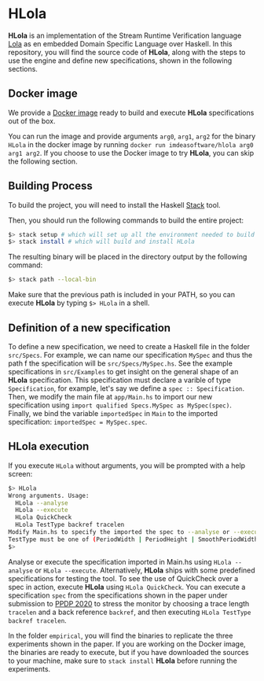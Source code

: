 # HLola

**HLola** is an implementation of the Stream Runtime Verification language [Lola](http://software.imdea.org/~cesar/papers/2005/time05/time05.pdf) as en embedded Domain Specific Language over Haskell.
In this repository, you will find the source code of **HLola**, along with the steps to use the engine and define new specifications, shown in the following sections.

## Docker image

We provide a [Docker image](https://hub.docker.com/r/imdeasoftware/hlola) ready to build and execute **HLola** specifications out of the box.

You can run the image and provide arguments `arg0`, `arg1`, `arg2` for the binary `HLola` in the docker image by running `docker run imdeasoftware/hlola arg0 arg1 arg2`.
If you choose to use the Docker image to try **HLola**, you can skip the following section.

## Building Process

To build the project, you will need to install the Haskell [Stack](https://docs.haskellstack.org/en/stable/README/) tool.

Then, you should run the following commands to build the entire project:

```bash
$> stack setup # which will set up all the environment needed to build HLola
$> stack install # which will build and install HLola
```

The resulting binary will be placed in the directory output by the following command:
```bash
$> stack path --local-bin
```

Make sure that the previous path is included in your PATH, so you can execute **HLola** by typing `$> HLola` in a shell.

## Definition of a new specification

To define a new specification, we need to create a Haskell file in the folder `src/Specs`. For example, we can name our specification `MySpec` and thus the path f the specification will be `src/Specs/MySpec.hs`.
See the example specifications in `src/Examples` to get insight on the general shape of an **HLola** specification.
This specification must declare a varible of type `Specification`, for example, let's say we define a `spec :: Specification`.
Then, we modify the main file at `app/Main.hs` to import our new specification using `import qualified Specs.MySpec as MySpec(spec)`.
Finally, we bind the variable `importedSpec` in `Main` to the imported specification: `importedSpec = MySpec.spec`.

## HLola execution

If you execute `HLola` without arguments, you will be prompted with a help screen:
```bash
$> HLola
Wrong arguments. Usage:
  HLola --analyse
  HLola --execute
  HLola QuickCheck
  HLola TestType backref tracelen
Modify Main.hs to specify the imported the spec to --analyse or --execute.
TestType must be one of (PeriodWidth | PeriodHeight | SmoothPeriodWidth | SmoothPeriodHeight | WindowTrueWidth | WindowTrueHeight), while backref and tracelen must be positive natural numbers.
$>
```

Analyse or execute the specification imported in Main.hs using `HLola --analyse` or `HLola --execute`.
Alternatively, **HLola** ships with some predefined specifications for testing the tool.
To see the use of QuickCheck over a spec in action, execute **HLola** using `HLola QuickCheck`.
You can execute a specification `spec` from the specifications shown in the paper under submission to [PPDP 2020](http://www.cse.chalmers.se/~abela/ppdp20/) to stress the monitor by choosing a trace length `tracelen` and a back reference `backref`, and then executing `HLola TestType backref tracelen`.

In the folder `empirical`, you will find the binaries to replicate the three experiments shown in the paper.
If you are working on the Docker image, the binaries are ready to execute, but if you have downloaded the sources to your machine, make sure to `stack install` **HLola** before running the experiments.
